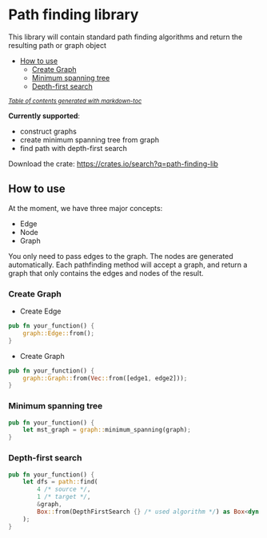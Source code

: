 # Path finding library

This library will contain standard path finding algorithms and return the resulting path or graph object

- [How to use](#how-to-use)
    * [Create Graph](#create-graph)
    * [Minimum spanning tree](#minimum-spanning-tree)
    * [Depth-first search](#depth-first-search)

<small><i><a href='http://ecotrust-canada.github.io/markdown-toc/'>Table of contents generated with markdown-toc</a></i></small>

<b>Currently supported</b>:
- construct graphs
- create minimum spanning tree from graph
- find path with depth-first search

Download the crate: https://crates.io/search?q=path-finding-lib

## How to use
At the moment, we have three major concepts:
- Edge
- Node
- Graph

You only need to pass edges to the graph. The nodes are generated automatically. Each pathfinding method will accept a graph,
and return a graph that only contains the edges and nodes of the result.

### Create Graph

- Create Edge
```rust
pub fn your_function() {
    graph::Edge::from();
}
```

- Create Graph

```rust
pub fn your_function() {
    graph::Graph::from(Vec::from([edge1, edge2]));
}
```

### Minimum spanning tree
```rust
pub fn your_function() {
    let mst_graph = graph::minimum_spanning(graph);
}
```

### Depth-first search
```rust
pub fn your_function() {
    let dfs = path::find(
        4 /* source */, 
        1 /* target */, 
        &graph, 
        Box::from(DepthFirstSearch {} /* used algorithm */) as Box<dyn PathFinding>
    );
}
```